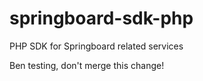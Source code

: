 springboard-sdk-php
===================

PHP SDK for Springboard related services

Ben testing, don't merge this change!
